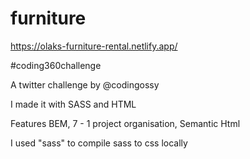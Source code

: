 # furniture
https://olaks-furniture-rental.netlify.app/

#coding360challenge

A twitter challenge by @codingossy

I made it with SASS and HTML

Features BEM, 7 - 1 project organisation, Semantic Html

I used "sass" to compile sass to css locally

